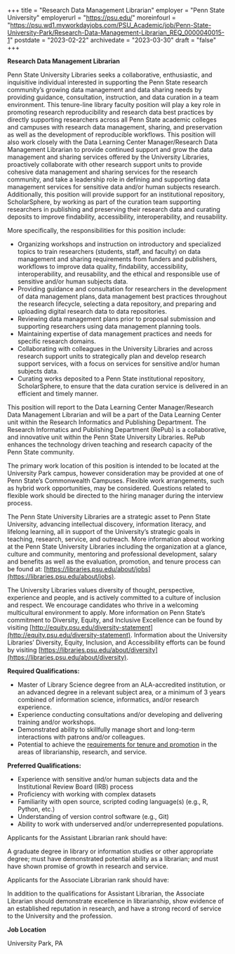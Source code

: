 +++
title = "Research Data Management Librarian"
employer = "Penn State University"
employerurl = "https://psu.edu/"
moreinfourl = "https://psu.wd1.myworkdayjobs.com/PSU_Academic/job/Penn-State-University-Park/Research-Data-Management-Librarian_REQ_0000040015-1"
postdate = "2023-02-22"
archivedate = "2023-03-30"
draft = "false"
+++

**Research Data Management Librarian**

 Penn State University Libraries seeks a collaborative, enthusiastic, and inquisitive individual interested in supporting the Penn State research community’s growing data management and data sharing needs by providing guidance, consultation, instruction, and data curation in a team environment. This tenure-line library faculty position will play a key role in promoting research reproducibility and research data best practices by directly supporting researchers across all Penn State academic colleges and campuses with research data management, sharing, and preservation as well as the development of reproducible workflows. This position will also work closely with the Data Learning Center Manager/Research Data Management Librarian to provide continued support and grow the data management and sharing services offered by the University Libraries, proactively collaborate with other research support units to provide cohesive data management and sharing services for the research community, and take a leadership role in defining and supporting data management services for sensitive data and/or human subjects research. Additionally, this position will provide support for an institutional repository, ScholarSphere, by working as part of the curation team supporting researchers in publishing and preserving their research data and curating deposits to improve findability, accessibility, interoperability, and reusability.  

More specifically, the responsibilities for this position include:  

- Organizing workshops and instruction on introductory and specialized topics to train researchers (students, staff, and faculty) on data management and sharing requirements from funders and publishers, workflows to improve data quality, findability, accessibility, interoperability, and reusability, and the ethical and responsible use of sensitive and/or human subjects data.    
- Providing guidance and consultation for researchers in the development of data management plans, data management best practices throughout the research lifecycle, selecting a data repository, and preparing and uploading digital research data to data repositories.   
- Reviewing data management plans prior to proposal submission and supporting researchers using data management planning tools. 
- Maintaining expertise of data management practices and needs for specific research domains. 
- Collaborating with colleagues in the University Libraries and across research support units to strategically plan and develop research support services, with a focus on services for sensitive and/or human subjects data. 
- Curating works deposited to a Penn State institutional repository, ScholarSphere, to ensure that the data curation service is delivered in an efficient and timely manner.  

This position will report to the Data Learning Center Manager/Research Data Management Librarian and will be a part of the Data Learning Center unit within the Research Informatics and Publishing Department. The Research Informatics and Publishing Department (RePub) is a collaborative, and innovative unit within the Penn State University Libraries. RePub enhances the technology driven teaching and research capacity of the Penn State community.  

The primary work location of this position is intended to be located at the University Park campus, however consideration may be provided at one of Penn State’s Commonwealth Campuses. Flexible work arrangements, such as hybrid work opportunities, may be considered. Questions related to flexible work should be directed to the hiring manager during the interview process.

The Penn State University Libraries are a strategic asset to Penn State University, advancing intellectual discovery, information literacy, and lifelong learning, all in support of the University’s strategic goals in teaching, research, service, and outreach. More information about working at the Penn State University Libraries including the organization at a glance, culture and community, mentoring and professional development, salary and benefits as well as the evaluation, promotion, and tenure process can be found at: [https://libraries.psu.edu/about/jobs](https://libraries.psu.edu/about/jobs).  

The University Libraries values diversity of thought, perspective, experience and people, and is actively committed to a culture of inclusion and respect. We encourage candidates who thrive in a welcoming multicultural environment to apply. More information on Penn State’s commitment to Diversity, Equity, and Inclusive Excellence can be found by visiting [http://equity.psu.edu/diversity-statement](http://equity.psu.edu/diversity-statement).  Information about the University Libraries’ Diversity, Equity, Inclusion, and Accessibility efforts can be found by visiting [https://libraries.psu.edu/about/diversity](https://libraries.psu.edu/about/diversity). 

**Required Qualifications:**

- Master of Library Science degree from an ALA-accredited institution, or an advanced degree in a relevant subject area, or a minimum of 3 years combined of information science, informatics, and/or research experience. 
- Experience conducting consultations and/or developing and delivering training and/or workshops. 
- Demonstrated ability to skillfully manage short and long-term interactions with patrons and/or colleagues. 
- Potential to achieve the [requirements for tenure and promotion](https://libraries.psu.edu/policies/ul-acg07) in the areas of librarianship, research, and service. 

**Preferred Qualifications:**

- Experience with sensitive and/or human subjects data and the Institutional Review Board (IRB) process 
- Proficiency with working with complex datasets  
- Familiarity with open source, scripted coding language(s) (e.g., R, Python, etc.)  
- Understanding of version control software (e.g., Git) 
- Ability to work with underserved and/or underrepresented populations. 

Applicants for the Assistant Librarian rank should have: 

A graduate degree in library or information studies or other appropriate degree; must have demonstrated potential ability as a librarian; and must have shown promise of growth in research and service. 

Applicants for the Associate Librarian rank should have: 

In addition to the qualifications for Assistant Librarian, the Associate Librarian should demonstrate excellence in librarianship, show evidence of an established reputation in research, and have a strong record of service to the University and the profession. 

**Job Location**

University Park, PA
